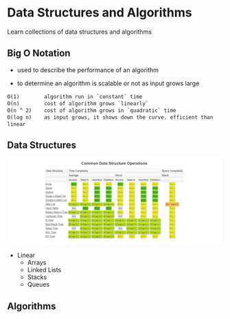 # Data Structures and Algorithms

Learn collections of data structures and algorithms

## Big O Notation

- used to describe the performance of an algorithm

- to determine an algorithm is scalable or not as input grows large

```
O(1)        algorithm run in `constant` time
O(n)        cost of algorithm grows `linearly`
O(n ^ 2)    cost of algorithm grows in `quadratic` time  
O(log n)    as input grows, it shows down the curve. efficient than linear
```

## Data Structures

![DataStructuresComplexity](Assets/DataStructuresComplexity.png)

- Linear
    - Arrays
    - Linked Lists
    - Stacks
    - Queues

## Algorithms